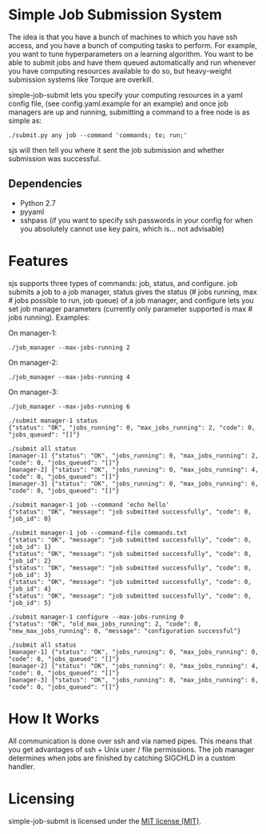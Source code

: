 Simple Job Submission System
============================

The idea is that you have a bunch of machines to which you have ssh access,
and you have a bunch of computing tasks to perform. For example, you want to
tune hyperparameters on a learning algorithm. You want to be able to submit jobs
and have them queued automatically and run whenever you have computing resources
available to do so, but heavy-weight submission systems like Torque are overkill.

simple-job-submit lets you specify your computing resources in a yaml config
file, (see config.yaml.example for an example) and once job managers are up and
running, submitting a command to a free node is as simple as:

```
./submit.py any job --command 'commands; to; run;'
```

sjs will then tell you where it sent the job submission and whether submission
was successful.

Dependencies
------------

- Python 2.7
- pyyaml
- sshpass (if you want to specify ssh passwords in your config for when you absolutely cannot use key pairs, which is... not advisable)

Features
========

sjs supports three types of commands: job, status, and configure. job
submits a job to a job manager, status gives the status (# jobs running,
max # jobs possible to run, job queue) of a job manager, and configure
lets you set job manager parameters (currently only parameter supported
is max # jobs running). Examples:

On manager-1:
```
./job_manager --max-jobs-running 2
```

On manager-2:
```
./job_manager --max-jobs-running 4
```

On manager-3:
```
./job_manager --max-jobs-running 6
```

```
./submit manager-1 status
{"status": "OK", "jobs_running": 0, "max_jobs_running": 2, "code": 0, "jobs_queued": "[]"}
```

```
./submit all status
[manager-1] {"status": "OK", "jobs_running": 0, "max_jobs_running": 2, "code": 0, "jobs_queued": "[]"}
[manager-2] {"status": "OK", "jobs_running": 0, "max_jobs_running": 4, "code": 0, "jobs_queued": "[]"}
[manager-3] {"status": "OK", "jobs_running": 0, "max_jobs_running": 6, "code": 0, "jobs_queued": "[]"}
```

```
./submit manager-1 job --command 'echo hello'
{"status": "OK", "message": "job submitted successfully", "code": 0, "job_id": 0}
```

```
./submit manager-1 job --command-file commands.txt
{"status": "OK", "message": "job submitted successfully", "code": 0, "job_id": 1}
{"status": "OK", "message": "job submitted successfully", "code": 0, "job_id": 2}
{"status": "OK", "message": "job submitted successfully", "code": 0, "job_id": 3}
{"status": "OK", "message": "job submitted successfully", "code": 0, "job_id": 4}
{"status": "OK", "message": "job submitted successfully", "code": 0, "job_id": 5}
```

```
./submit manager-1 configure --max-jobs-running 0
{"status": "OK", "old_max_jobs_running": 2, "code": 0, "new_max_jobs_running": 0, "message": "configuration successful"}
```

```
./submit all status
[manager-1] {"status": "OK", "jobs_running": 0, "max_jobs_running": 0, "code": 0, "jobs_queued": "[]"}
[manager-2] {"status": "OK", "jobs_running": 0, "max_jobs_running": 4, "code": 0, "jobs_queued": "[]"}
[manager-3] {"status": "OK", "jobs_running": 0, "max_jobs_running": 6, "code": 0, "jobs_queued": "[]"}
```

How It Works
============

All communication is done over ssh and via named pipes. This means
that you get advantages of ssh + Unix user / file permissions. The
job manager determines when jobs are finished by catching SIGCHLD
in a custom handler.

Licensing
=========

simple-job-submit is licensed under the [MIT license (MIT)](https://opensource.org/licenses/MIT).
